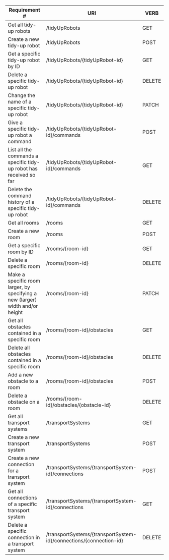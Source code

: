 |Requirement # | URI | VERB |
|---|---|---|
| Get all tidy-up robots                                                                      | /tidyUpRobots | GET |
| Create a new tidy-up robot                                                                  | /tidyUpRobots | POST |
| Get a specific tidy-up robot by ID                                                          | /tidyUpRobots/{tidyUpRobot-id} | GET |
| Delete a specific tidy-up robot                                                             | /tidyUpRobots/{tidyUpRobot-id} | DELETE |
| Change the name of a specific tidy-up robot                                                 | /tidyUpRobots/{tidyUpRobot-id} | PATCH |
| Give a specific tidy-up robot a command                                         | /tidyUpRobots/{tidyUpRobot-id}/commands | POST |
| List all the commands a specific tidy-up robot has received so far                        | /tidyUpRobots/{tidyUpRobot-id}/commands | GET |
| Delete the command history of a specific tidy-up robot                                    | /tidyUpRobots/{tidyUpRobot-id}/commands | DELETE |
| Get all rooms                                                                 | /rooms | GET |
| Create a new room                                                             | /rooms | POST |
| Get a specific room by ID                                                     | /rooms/{room-id} | GET |
| Delete a specific room                                                        | /rooms/{room-id} | DELETE |
| Make a specific room larger, by specifying a new (larger) width and/or height | /rooms/{room-id} | PATCH |
| Get all obstacles contained in a specific room                                  | /rooms/{room-id}/obstacles | GET |
| Delete all obstacles contained in a specific room                               | /rooms/{room-id}/obstacles | DELETE |
| Add a new obstacle to a room                                                    | /rooms/{room-id}/obstacles | POST |
| Delete a obstacle on a room                                                     | /rooms/{room-id}/obstacles/{obstacle-id} | DELETE |
| Get all transport systems                                                            | /transportSystems | GET |
| Create a new transport system                                                        | /transportSystems | POST |
| Create a new connection for a transport system                                       | /transportSystems/{transportSystem-id}/connections | POST |
| Get all connections of a specific transport system                                   | /transportSystems/{transportSystem-id}/connections | GET |
| Delete a specific connection in a transport system                                   | /transportSystems/{transportSystem-id}/connections/{connection-id} | DELETE |